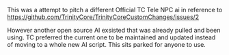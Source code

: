 This was a attempt to pitch a different Official TC Tele NPC ai in reference to
https://github.com/TrinityCore/TrinityCoreCustomChanges/issues/2

However another open source AI exsisted that was already pulled and been using.
TC preferred the current one to be maintained and updated instead of moving to
a whole new AI script. This sits parked for anyone to use.
